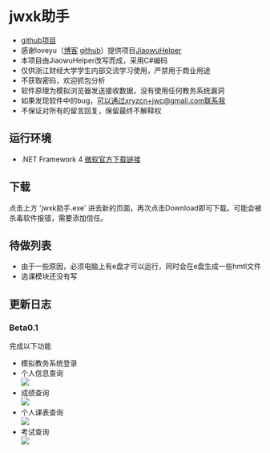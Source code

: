 # jwxk助手

- [github项目](https://github.com/xiang578/jwchelper)
- 感谢loveyu（[博客](https://www.loveyu.org/) [github](https://github.com/loveyu)）提供项目[JiaowuHelper](https://github.com/loveyu/JiaowuHelper)
- 本项目由JiaowuHelper改写而成，采用C#编码
- 仅供浙江财经大学学生内部交流学习使用，严禁用于商业用途
- 不获取密码，欢迎抓包分析
- 软件原理为模拟浏览器发送接收数据，没有使用任何教务系统漏洞
- 如果发现软件中的bug，可以通过xryzcn+jwc@gmail.com联系我
- 不保证对所有的留言回复，保留最终不解释权

## 运行环境
 - .NET Framework 4 [微软官方下载链接](https://www.microsoft.com/zh-cn/download/details.aspx?id=17718)
 
## 下载
点击上方 'jwxk助手.exe' 进去新的页面，再次点击Download即可下载。可能会被杀毒软件报错，需要添加信任。

## 待做列表
- 由于一些原因，必须电脑上有e盘才可以运行，同时会在e盘生成一些hmtl文件
- 选课模块还没有写

## 更新日志

### Beta0.1

完成以下功能
- 模拟教务系统登录
- 个人信息查询
<br/>![](https://github.com/xiang578/jwchelper/blob/master/src/info.jpg) 
- 成绩查询
<br/>![](https://github.com/xiang578/jwchelper/blob/master/src/score.jpg) 
- 个人课表查询
<br/>![](https://github.com/xiang578/jwchelper/blob/master/src/table.jpg)
- 考试查询
<br/>![](https://github.com/xiang578/jwchelper/blob/master/src/test.jpg)
